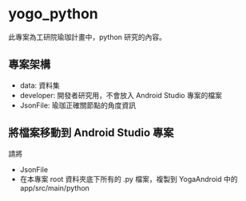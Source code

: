 # yogo_python

此專案為工研院瑜珈計畫中，python 研究的內容。


## 專案架構


- data: 資料集
- developer: 開發者研究用，不會放入 Android Studio 專案的檔案
- JsonFile: 瑜珈正確關節點的角度資訊


## 將檔案移動到 Android Studio 專案
請將 
- JsonFile
- 在本專案 root 資料夾底下所有的 .py 檔案，複製到 YogaAndroid 中的 app/src/main/python



